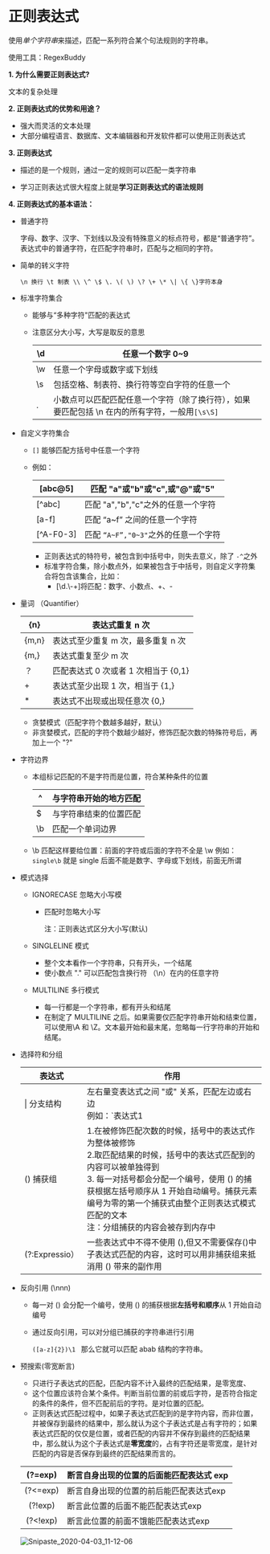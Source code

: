 # 正则表达式

使用*单个字符串*来描述，匹配一系列符合某个句法规则的字符串。

使用工具：RegexBuddy

**1. 为什么需要正则表达式?**

文本的复杂处理

**2. 正则表达式的优势和用途？**

- 强大而灵活的文本处理
- 大部分编程语言、数据库、文本编辑器和开发软件都可以使用正则表达式

**3. 正则表达式**

- 描述的是一个规则，通过一定的规则可以匹配一类字符串

- 学习正则表达式很大程度上就是**学习正则表达式的语法规则**

**4. 正则表达式的基本语法：**

- 普通字符

  字母、数字、汉字、下划线以及没有特殊意义的标点符号，都是“普通字符”。表达式中的普通字符，在匹配字符串时，匹配与之相同的字符。

- 简单的转义字符

  `\n 换行 \t 制表 \\ \^ \$ \. \( \) \? \+ \* \| \{ \}字符本身` 

- 标准字符集合

  - 能够与“多种字符"匹配的表达式

  - 注意区分大小写，大写是取反的意思

    | \d   | 任意一个数字 0~9                                             |
    | ---- | ------------------------------------------------------------ |
    | \w   | 任意一个字母或数字或下划线                                   |
    | \s   | 包括空格、制表符、换行符等空白字符的任意一个                 |
    | .    | 小数点可以匹配匹配任意一个字符（除了换行符），如果要匹配包括 \n 在内的所有字符，一般用`[\s\S]` |

- 自定义字符集合

  - `[]` 能够匹配方括号中任意一个字符

  - 例如：

    | [abc@5]    | 匹配 "a"或"b"或"c",或"@"或"5"        |
    | ---------- | ------------------------------------ |
    | [^abc]     | 匹配 "a","b","c"之外的任意一个字符   |
    | [a-f]      | 匹配 “a~f” 之间的任意一个字符        |
    | \[^A-F0-3] | 匹配 `“A~F”,"0~3"`之外的任意一个字符 |

    - 正则表达式的特符号，被包含到中括号中，则失去意义，除了 `-^`之外
    - 标准字符合集，除小数点外，如果被包含于中括号，则自定义字符集合将包含该集合，比如：
      - [\d.\\-+]将匹配：数字、小数点、+、-

- 量词 （Quantifier）

  | {n}   | 表达式重复 n 次                      |
  | ----- | ------------------------------------ |
  | {m,n} | 表达式至少重复 m 次，最多重复 n 次   |
  | {m,}  | 表达式重复至少 m 次                  |
  | ？    | 匹配表达式 0 次或者 1 次相当于 {0,1} |
  | +     | 表达式至少出现 1 次，相当于 {1,}     |
  | *     | 表达式不出现或出现任意次 {0,}        |

  - 贪婪模式（匹配字符个数越多越好，默认）
  - 非贪婪模式，匹配的字符个数越少越好，修饰匹配次数的特殊符号后，再加上一个 "?"

- 字符边界

  - 本组标记匹配的不是字符而是位置，符合某种条件的位置

    | ^    | 与字符串开始的地方匹配 |
    | ---- | ---------------------- |
    | $    | 与字符串结束的位置匹配 |
    | \b   | 匹配一个单词边界       |

  - \b 匹配这样要给位置：前面的字符或后面的字符不全是 \w 例如：`single\b` 就是 single 后面不能是数字、字母或下划线，前面无所谓

- 模式选择

  - IGNORECASE 忽略大小写模

    - 匹配时忽略大小写

      注：正则表达式区分大小写(默认)

  - SINGLELINE 模式

    - 整个文本看作一个字符串，只有开头，一个结尾
    - 使小数点 "." 可以匹配包含换行符 （\n）在内的任意字符

  - MULTILINE 多行模式

    - 每一行都是一个字符串，都有开头和结尾
    - 在制定了 MULTILINE 之后。如果需要仅匹配字符串开始和结束位置，可以使用\A 和 \Z。文本最开始和最末尾，忽略每一行字符串的开始和结尾。

- 选择符和分组

  | 表达式         | 作用                                                         |
  | -------------- | ------------------------------------------------------------ |
  | \| 分支结构    | 左右量变表达式之间 "或" 关系，匹配左边或右边<br />例如：`表达式1 | 表达式2 ` 既匹配表达式 1， 也匹配表达式 2 |
  | () 捕获组      | 1.在被修饰匹配次数的时候，括号中的表达式作为整体被修饰 <br />2.取匹配结果的时候，括号中的表达式匹配到的内容可以被单独得到<br />3. 每一对括号都会分配一个编号，使用 () 的捕获根据左括号顺序从 1 开始自动编号。捕获元素编号为零的第一个捕获式由整个正则表达式模式匹配的文本<br />注：分组捕获的内容会被存到内存中 |
  | (?:Expressio） | 一些表达式中不得不使用 (),但又不需要保存()中子表达式匹配的内容，这时可以用非捕获组来抵消用 () 带来的副作用 |

  

- 反向引用 (\nnn)

  - 每一对 () 会分配一个编号，使用 () 的捕获根据**左括号和顺序**从 1 开始自动编号

  - 通过反向引用，可以对分组已捕获的字符串进行引用

    `([a-z]{2})\1 ` 那么它就可以匹配 abab 结构的字符串。

- 预搜索(零宽断言)

  - 只进行子表达式的匹配，匹配内容不计入最终的匹配结果，是零宽度、
  - 这个位置应该符合某个条件。判断当前位置的前或后字符，是否符合指定的条件的条件，但不匹配前后的字符。是对位置的匹配。
  - 正则表达式匹配过程中，如果子表达式匹配到的是字符内容，而非位置，并被保存到最终的结果中，那么就认为这个子表达式是占有字符的；如果表达式匹配的仅仅是位置，或者匹配的内容并不保存到最终的匹配结果中，那么就认为这个子表达式是**零宽度**的，占有字符还是零宽度，是针对匹配的内容是否保存到最终的匹配结果而言的。

  | (?=exp)  | 断言自身出现的位置的后面能匹配表达式 exp |
  | :------: | ---------------------------------------- |
  | (?<=exp) | 断言自身出现的位置的前后能匹配表达式exp  |
  | (?!exp)  | 断言此位置的后面不能匹配表达式exp        |
  | (?<!exp) | 断言此位置的前面不饿能匹配表达式exp      |

  ![Snipaste_2020-04-03_11-12-06](Snipaste_2020-04-03_11-12-06.png)